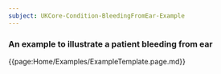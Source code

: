 ```yaml
---
subject: UKCore-Condition-BleedingFromEar-Example
---
```

### An example to illustrate a patient bleeding from ear

{{page:Home/Examples/ExampleTemplate.page.md}}